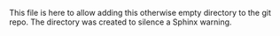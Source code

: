 This file is here to allow adding this otherwise empty directory to the git repo.
The directory was created to silence a Sphinx warning.
